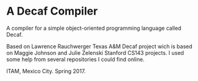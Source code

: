 # A Decaf Compiler
A compiler for a simple object-oriented programming language called Decaf.

Based on Lawrence Rauchwerger Texas A&M Decaf project wich is based on Maggie Johnson and Julie Zelenski Stanford CS143 projects. I used some help from several repositories I could find online.

ITAM, Mexico City.
Spring 2017.
